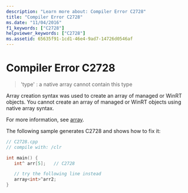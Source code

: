 ```yaml
---
description: "Learn more about: Compiler Error C2728"
title: "Compiler Error C2728"
ms.date: "11/04/2016"
f1_keywords: ["C2728"]
helpviewer_keywords: ["C2728"]
ms.assetid: 65635f91-1cd1-46e4-9ad7-14726d0546af
---
```

# Compiler Error C2728

> 'type' : a native array cannot contain this type

Array creation syntax was used to create an array of managed or WinRT objects. You cannot create an array of managed or WinRT objects using native array syntax.

For more information, see [array](../../extensions/arrays-cpp-component-extensions.md).

The following sample generates C2728 and shows how to fix it:

```cpp
// C2728.cpp
// compile with: /clr

int main() {
   int^ arr[5];   // C2728

   // try the following line instead
   array<int>^arr2;
}
```
